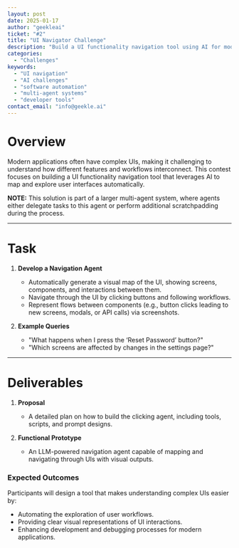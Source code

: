 ```yaml
---
layout: post
date: 2025-01-17
author: "geekleai"
ticket: "#2"
title: "UI Navigator Challenge"
description: "Build a UI functionality navigation tool using AI for modern, complex applications."
categories:
  - "Challenges"
keywords:
  - "UI navigation"
  - "AI challenges"
  - "software automation"
  - "multi-agent systems"
  - "developer tools"
contact_email: "info@geekle.ai"
---
```


# Overview

Modern applications often have complex UIs, making it challenging to understand how different features and workflows interconnect. This contest focuses on building a UI functionality navigation tool that leverages AI to map and explore user interfaces automatically.

**NOTE:** This solution is part of a larger multi-agent system, where agents either delegate tasks to this agent or perform additional scratchpadding during the process.

---

# Task

1. **Develop a Navigation Agent**
   - Automatically generate a visual map of the UI, showing screens, components, and interactions between them.
   - Navigate through the UI by clicking buttons and following workflows.
   - Represent flows between components (e.g., button clicks leading to new screens, modals, or API calls) via screenshots.

2. **Example Queries**
   - "What happens when I press the ‘Reset Password’ button?"
   - "Which screens are affected by changes in the settings page?"

---

# Deliverables

1. **Proposal**
   - A detailed plan on how to build the clicking agent, including tools, scripts, and prompt designs.

2. **Functional Prototype**
   - An LLM-powered navigation agent capable of mapping and navigating through UIs with visual outputs.


### Expected Outcomes

Participants will design a tool that makes understanding complex UIs easier by:
- Automating the exploration of user workflows.
- Providing clear visual representations of UI interactions.
- Enhancing development and debugging processes for modern applications.

